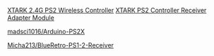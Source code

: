 [XTARK 2.4G PS2 Wireless Controller](https://www.xtark.cn/product/show.php?itemid=18)
[XTARK PS2 Controller Receiver Adapter Module](https://item.taobao.com/item.htm?id=796721804511)

[madsci1016/Arduino-PS2X](https://github.com/madsci1016/Arduino-PS2X)

[Micha213/BlueRetro-PS1-2-Receiver](https://github.com/Micha213/BlueRetro-PS1-2-Receiver)